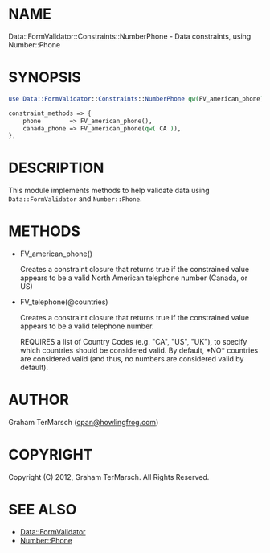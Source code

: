 # NAME

Data::FormValidator::Constraints::NumberPhone - Data constraints, using Number::Phone

# SYNOPSIS

```perl
use Data::FormValidator::Constraints::NumberPhone qw(FV_american_phone);

constraint_methods => {
    phone        => FV_american_phone(),
    canada_phone => FV_american_phone(qw( CA )),
},
```

# DESCRIPTION

This module implements methods to help validate data using
`Data::FormValidator` and `Number::Phone`.

# METHODS

- FV\_american\_phone()

    Creates a constraint closure that returns true if the constrained value
    appears to be a valid North American telephone number (Canada, or US)

- FV\_telephone(@countries)

    Creates a constraint closure that returns true if the constrained value
    appears to be a valid telephone number.

    REQUIRES a list of Country Codes (e.g. "CA", "US", "UK"), to specify which
    countries should be considered valid. By default, \*NO\* countries are
    considered valid (and thus, no numbers are considered valid by default).

# AUTHOR

Graham TerMarsch (cpan@howlingfrog.com)

# COPYRIGHT

Copyright (C) 2012, Graham TerMarsch.  All Rights Reserved.

# SEE ALSO

- [Data::FormValidator](https://metacpan.org/pod/Data%3A%3AFormValidator)
- [Number::Phone](https://metacpan.org/pod/Number%3A%3APhone)
